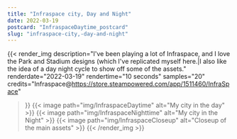 ```yaml
---
title: "Infraspace city, Day and Night"
date: 2022-03-19
postcard: "InfraspaceDaytime_postcard"
slug: "infraspace-city,-day-and-night"
---
```


{{< render_img
  description="I've been playing a lot of Infraspace, and I love the Park and Stadium designs (which I've replicated myself here.|I also like the idea of a day night cycle to show off some of the assets."
  renderdate="2022-03-19"
  rendertime="10 seconds"
  samples="20"
  credits="Infraspace@https://store.steampowered.com/app/1511460/InfraSpace"
  >}}
{{< image path="img/InfraspaceDaytime" alt="My city in the day" >}}
{{< image path="img/InfraspaceNighttime" alt="My city in the Night" >}}
{{< image path="img/InfraspaceCloseup" alt="Closeup of the main assets" >}}
{{< /render_img >}}

